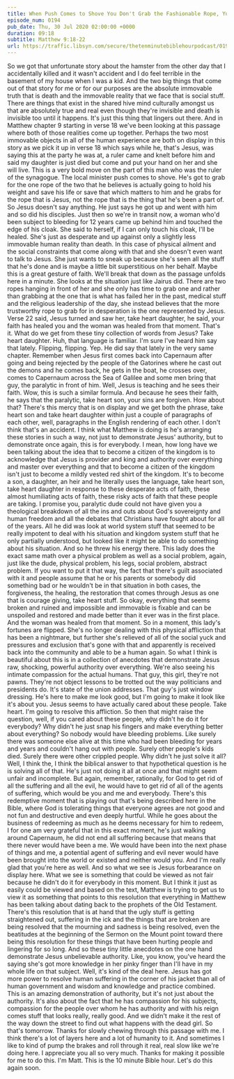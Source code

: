 ```yaml
---
title: When Push Comes to Shove You Don't Grab the Fashionable Rope, You Grab the One You Think Will Work
episode_num: 0194
pub_date: Thu, 30 Jul 2020 02:00:00 +0000
duration: 09:18
subtitle: Matthew 9:18-22
url: https://traffic.libsyn.com/secure/thetenminutebiblehourpodcast/0194_-_The_Rope_You_Grab_For.mp3
---
```


 So we got that unfortunate story about the hamster from the other day that I accidentally killed and it wasn't accident and I do feel terrible in the basement of my house when I was a kid. And the two big things that come out of that story for me or for our purposes are the absolute immovable truth that is death and the immovable reality that we face that is social stuff. There are things that exist in the shared hive mind culturally amongst us that are absolutely true and real even though they're invisible and death is invisible too until it happens. It's just this thing that lingers out there. And in Matthew chapter 9 starting in verse 18 we've been looking at this passage where both of those realities come up together. Perhaps the two most immovable objects in all of the human experience are both on display in this story as we pick it up in verse 18 which says while he, that's Jesus, was saying this at the party he was at, a ruler came and knelt before him and said my daughter is just died but come and put your hand on her and she will live. This is a very bold move on the part of this man who was the ruler of the synagogue. The local minister push comes to shove. He's got to grab for the one rope of the two that he believes is actually going to hold his weight and save his life or save that which matters to him and he grabs for the rope that is Jesus, not the rope that is the thing that he's been a part of. So Jesus doesn't say anything. He just says he got up and went with him and so did his disciples. Just then so we're in transit now, a woman who'd been subject to bleeding for 12 years came up behind him and touched the edge of his cloak. She said to herself, if I can only touch his cloak, I'll be healed. She's just as desperate and up against only a slightly less immovable human reality than death. In this case of physical ailment and the social constraints that come along with that and she doesn't even want to talk to Jesus. She just wants to sneak up because she's seen all the stuff that he's done and is maybe a little bit superstitious on her behalf. Maybe this is a great gesture of faith. We'll break that down as the passage unfolds here in a minute. She looks at the situation just like Jairus did. There are two ropes hanging in front of her and she only has time to grab one and rather than grabbing at the one that is what has failed her in the past, medical stuff and the religious leadership of the day, she instead believes that the more trustworthy rope to grab for in desperation is the one represented by Jesus. Verse 22 said, Jesus turned and saw her, take heart daughter, he said, your faith has healed you and the woman was healed from that moment. That's it. What do we get from these tiny collection of words from Jesus? Take heart daughter. Huh, that language is familiar. I'm sure I've heard him say that lately. Flipping, flipping. Yep. He did say that lately in the very same chapter. Remember when Jesus first comes back into Capernaum after going and being rejected by the people of the Gatorines where he cast out the demons and he comes back, he gets in the boat, he crosses over, comes to Capernaum across the Sea of Galilee and some men bring that guy, the paralytic in front of him. Well, Jesus is teaching and he sees their faith. Wow, this is such a similar formula. And because he sees their faith, he says that the paralytic, take heart son, your sins are forgiven. How about that? There's this mercy that is on display and we get both the phrase, take heart son and take heart daughter within just a couple of paragraphs of each other, well, paragraphs in the English rendering of each other. I don't think that's an accident. I think what Matthew is doing is he's arranging these stories in such a way, not just to demonstrate Jesus' authority, but to demonstrate once again, this is for everybody. I mean, how long have we been talking about the idea that to become a citizen of the kingdom is to acknowledge that Jesus is provider and king and authority over everything and master over everything and that to become a citizen of the kingdom isn't just to become a mildly vested red shirt of the kingdom. It's to become a son, a daughter, an heir and he literally uses the language, take heart son, take heart daughter in response to these desperate acts of faith, these almost humiliating acts of faith, these risky acts of faith that these people are taking. I promise you, paralytic dude could not have given you a theological breakdown of all the ins and outs about God's sovereignty and human freedom and all the debates that Christians have fought about for all of the years. All he did was look at world system stuff that seemed to be really impotent to deal with his situation and kingdom system stuff that he only partially understood, but looked like it might be able to do something about his situation. And so he threw his energy there. This lady does the exact same math over a physical problem as well as a social problem, again, just like the dude, physical problem, his legs, social problem, abstract problem. If you want to put it that way, the fact that there's guilt associated with it and people assume that he or his parents or somebody did something bad or he wouldn't be in that situation in both cases, the forgiveness, the healing, the restoration that comes through Jesus as one that is courage giving, take heart stuff. So okay, everything that seems broken and ruined and impossible and immovable is fixable and can be unspoiled and restored and made better than it ever was in the first place. And the woman was healed from that moment. So in a moment, this lady's fortunes are flipped. She's no longer dealing with this physical affliction that has been a nightmare, but further she's relieved of all of the social yuck and pressures and exclusion that's gone with that and apparently is received back into the community and able to be a human again. So what I think is beautiful about this is in a collection of anecdotes that demonstrate Jesus raw, shocking, powerful authority over everything. We're also seeing his intimate compassion for the actual humans. That guy, this girl, they're not pawns. They're not object lessons to be trotted out the way politicians and presidents do. It's state of the union addresses. That guy's just window dressing. He's here to make me look good, but I'm going to make it look like it's about you. Jesus seems to have actually cared about these people. Take heart. I'm going to resolve this affliction. So then that might raise the question, well, if you cared about these people, why didn't he do it for everybody? Why didn't he just snap his fingers and make everything better about everything? So nobody would have bleeding problems. Like surely there was someone else alive at this time who had been bleeding for years and years and couldn't hang out with people. Surely other people's kids died. Surely there were other crippled people. Why didn't he just solve it all? Well, I think the, I think the biblical answer to that hypothetical question is he is solving all of that. He's just not doing it all at once and that might seem unfair and incomplete. But again, remember, rationally, for God to get rid of all the suffering and all the evil, he would have to get rid of all of the agents of suffering, which would be you and me and everybody. There's this redemptive moment that is playing out that's being described here in the Bible, where God is tolerating things that everyone agrees are not good and not fun and destructive and even deeply hurtful. While he goes about the business of redeeming as much as he deems necessary for him to redeem, I for one am very grateful that in this exact moment, he's just walking around Capernaum, he did not end all suffering because that means that there never would have been a me. We would have been into the next phase of things and me, a potential agent of suffering and evil never would have been brought into the world or existed and neither would you. And I'm really glad that you're here as well. And so what we see is Jesus forbearance on display here. What we see is something that could be viewed as not fair because he didn't do it for everybody in this moment. But I think it just as easily could be viewed and based on the text, Matthew is trying to get us to view it as something that points to this resolution that everything in Matthew has been talking about dating back to the prophets of the Old Testament. There's this resolution that is at hand that the ugly stuff is getting straightened out, suffering in the ick and the things that are broken are being resolved that the mourning and sadness is being resolved, even the beatitudes at the beginning of the Sermon on the Mount point toward there being this resolution for these things that have been hurting people and lingering for so long. And so these tiny little anecdotes on the one hand demonstrate Jesus unbelievable authority. Like, you know, you've heard the saying she's got more knowledge in her pinky finger than I'll have in my whole life on that subject. Well, it's kind of the deal here. Jesus has got more power to resolve human suffering in the corner of his jacket than all of human government and wisdom and knowledge and practice combined. This is an amazing demonstration of authority, but it's not just about the authority. It's also about the fact that he has compassion for his subjects, compassion for the people over whom he has authority and with his reign comes stuff that looks really, really good. And we didn't make it the rest of the way down the street to find out what happens with the dead girl. So that's tomorrow. Thanks for slowly chewing through this passage with me. I think there's a lot of layers here and a lot of humanity to it. And sometimes I like to kind of pump the brakes and roll through it real, real slow like we're doing here. I appreciate you all so very much. Thanks for making it possible for me to do this. I'm Matt. This is the 10 minute Bible hour. Let's do this again soon.